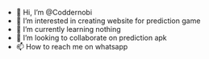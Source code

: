 - 👋 Hi, I’m @Coddernobi
- 👀 I’m interested in creating website for prediction game
- 🌱 I’m currently learning nothing
- 💞️ I’m looking to collaborate on prediction apk
- 📫 How to reach me on whatsapp

<!---
Coddernobi/Coddernobi is a ✨ special ✨ repository because its `README.md` (this file) appears on your GitHub profile.
You can click the Preview link to take a look at your changes.
--->
